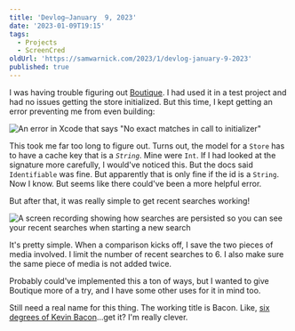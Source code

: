 ```yaml
---
title: 'Devlog—January  9, 2023'
date: '2023-01-09T19:15'
tags:
  - Projects
  - ScreenCred
oldUrl: 'https://samwarnick.com/2023/1/devlog-january-9-2023'
published: true
---
```


I was having trouble figuring out [Boutique](https://github.com/mergesort/Boutique). I had used it in a test project and had no issues getting the store initialized. But this time, I kept getting an error preventing me from even building:

![An error in Xcode that says "No exact matches in call to initializer"](/media/2023-01-09-cryptic-error.png "Ummm, I'm pretty sure you're wrong Xcode?")

This took me far too long to figure out. Turns out, the model for a `Store` has to have a cache key that is a _`String`_. Mine were `Int`. If I had looked at the signature more carefully, I would've noticed this. But the docs said `Identifiable` was fine. But apparently that is only fine if the id is a `String`. Now I know. But seems like there could've been a more helpful error.

But after that, it was really simple to get recent searches working!

![A screen recording showing how searches are persisted so you can see your recent searches when starting a new search](/media/2023-01-09-recent-searches.gif "Magic!")

It's pretty simple. When a comparison kicks off, I save the two pieces of media involved. I limit the number of recent searches to 6. I also make sure the same piece of media is not added twice.

Probably could've implemented this a ton of ways, but I wanted to give Boutique more of a try, and I have some other uses for it in mind too.

Still need a real name for this thing. The working title is Bacon. Like, [six degrees of Kevin Bacon](https://en.wikipedia.org/wiki/Six_Degrees_of_Kevin_Bacon)...get it? I'm really clever.
